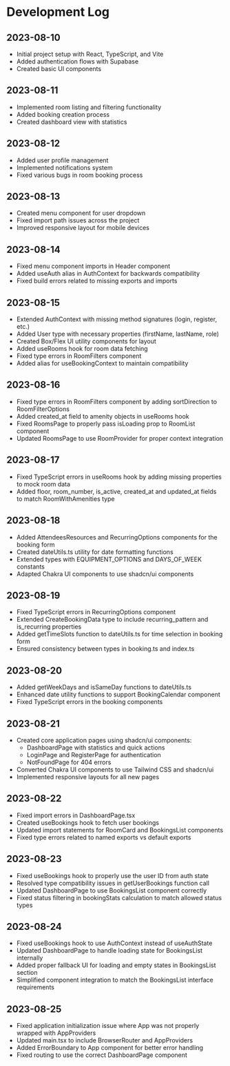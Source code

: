 
# Development Log

## 2023-08-10
- Initial project setup with React, TypeScript, and Vite
- Added authentication flows with Supabase
- Created basic UI components

## 2023-08-11
- Implemented room listing and filtering functionality
- Added booking creation process
- Created dashboard view with statistics

## 2023-08-12
- Added user profile management
- Implemented notifications system
- Fixed various bugs in room booking process

## 2023-08-13
- Created menu component for user dropdown
- Fixed import path issues across the project
- Improved responsive layout for mobile devices

## 2023-08-14
- Fixed menu component imports in Header component
- Added useAuth alias in AuthContext for backwards compatibility
- Fixed build errors related to missing exports and imports

## 2023-08-15
- Extended AuthContext with missing method signatures (login, register, etc.)
- Added User type with necessary properties (firstName, lastName, role)
- Created Box/Flex UI utility components for layout
- Added useRooms hook for room data fetching
- Fixed type errors in RoomFilters component
- Added alias for useBookingContext to maintain compatibility

## 2023-08-16
- Fixed type errors in RoomFilters component by adding sortDirection to RoomFilterOptions
- Added created_at field to amenity objects in useRooms hook
- Fixed RoomsPage to properly pass isLoading prop to RoomList component
- Updated RoomsPage to use RoomProvider for proper context integration

## 2023-08-17
- Fixed TypeScript errors in useRooms hook by adding missing properties to mock room data
- Added floor, room_number, is_active, created_at and updated_at fields to match RoomWithAmenities type

## 2023-08-18
- Added AttendeesResources and RecurringOptions components for the booking form
- Created dateUtils.ts utility for date formatting functions
- Extended types with EQUIPMENT_OPTIONS and DAYS_OF_WEEK constants
- Adapted Chakra UI components to use shadcn/ui components

## 2023-08-19
- Fixed TypeScript errors in RecurringOptions component
- Extended CreateBookingData type to include recurring_pattern and is_recurring properties
- Added getTimeSlots function to dateUtils.ts for time selection in booking form
- Ensured consistency between types in booking.ts and index.ts

## 2023-08-20
- Added getWeekDays and isSameDay functions to dateUtils.ts
- Enhanced date utility functions to support BookingCalendar component
- Fixed TypeScript errors in the booking components

## 2023-08-21
- Created core application pages using shadcn/ui components:
  - DashboardPage with statistics and quick actions
  - LoginPage and RegisterPage for authentication
  - NotFoundPage for 404 errors
- Converted Chakra UI components to use Tailwind CSS and shadcn/ui
- Implemented responsive layouts for all new pages

## 2023-08-22
- Fixed import errors in DashboardPage.tsx
- Created useBookings hook to fetch user bookings
- Updated import statements for RoomCard and BookingsList components
- Fixed type errors related to named exports vs default exports

## 2023-08-23
- Fixed useBookings hook to properly use the user ID from auth state
- Resolved type compatibility issues in getUserBookings function call
- Updated DashboardPage to use BookingsList component correctly
- Fixed status filtering in bookingStats calculation to match allowed status types

## 2023-08-24
- Fixed useBookings hook to use AuthContext instead of useAuthState
- Updated DashboardPage to handle loading state for BookingsList internally
- Added proper fallback UI for loading and empty states in BookingsList section
- Simplified component integration to match the BookingsList interface requirements

## 2023-08-25
- Fixed application initialization issue where App was not properly wrapped with AppProviders
- Updated main.tsx to include BrowserRouter and AppProviders
- Added ErrorBoundary to App component for better error handling
- Fixed routing to use the correct DashboardPage component
